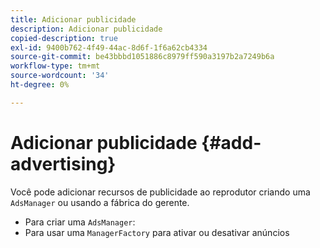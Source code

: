 ```yaml
---
title: Adicionar publicidade
description: Adicionar publicidade
copied-description: true
exl-id: 9400b762-4f49-44ac-8d6f-1f6a62cb4334
source-git-commit: be43bbbd1051886c8979ff590a3197b2a7249b6a
workflow-type: tm+mt
source-wordcount: '34'
ht-degree: 0%

---
```


# Adicionar publicidade {#add-advertising}

Você pode adicionar recursos de publicidade ao reprodutor criando uma `AdsManager` ou usando a fábrica do gerente.

* Para criar uma `AdsManager`:
* Para usar uma `ManagerFactory` para ativar ou desativar anúncios
